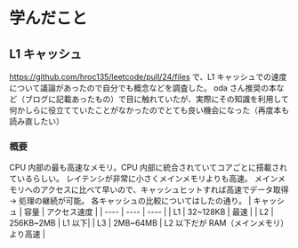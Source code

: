 # 学んだこと

## L1 キャッシュ

https://github.com/hroc135/leetcode/pull/24/files で、L1 キャッシュでの速度について議論があったので自分でも概念などを調査した。
oda さん推奨の本など（ブログに記載あったもの）で目に触れていたが、実際にその知識を利用して何かしらに役立てていたことがなかったのでとても良い機会になった（再度本も読み直したい）

### 概要

CPU 内部の最も高速なメモリ。CPU 内部に統合されていてコアごとに搭載されているらしい。
レイテンシが非常に小さくメインメモリよりも高速。
メインメモリへのアクセスに比べて早いので、キャッシュヒットすれば高速でデータ取得 → 処理の継続が可能。
各キャッシュの比較についてはしたの通り。
| キャッシュ | 容量 | アクセス速度 |
| ---- | ---- | ---- |
| L1 | 32~128KB | 最速 |
| L2 | 256KB~2MB | L1 以下|
| L3 | 2MB~64MB | L2 以下だが RAM（メインメモリ）より高速 |
